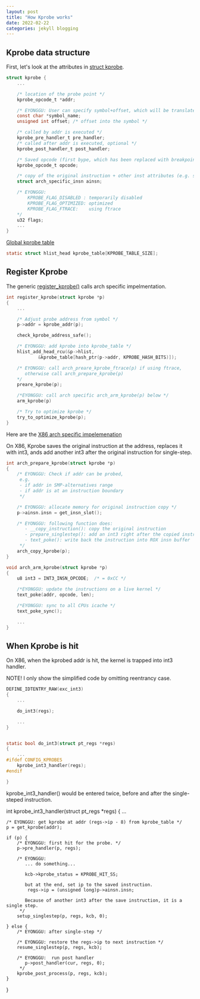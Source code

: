 ```yaml
---
layout: post
title: "How Kprobe works"
date: 2022-02-22
categories: jekyll blogging
---
```


## Kprobe data structure

First, let's look at the attributes in [struct kprobe](https://github.com/torvalds/linux/blob/master/include/linux/kprobes.h#L59).

```c
struct kprobe {
    ...

    /* location of the probe point */
    kprobe_opcode_t *addr;

    /* EYONGGU: User can specify symbol+offset, which will be translated to addr */
    const char *symbol_name;
    unsigned int offset; /* offset into the symbol */

    /* called by addr is executed */
    kprobe_pre_handler_t pre_handler;
    /* called after addr is executed, optional */
    kprobe_post_handler_t post_handler;

    /* Saved opcode (first bype, which has been replaced with breakpoint) */
    kprobe_opcode_t opcode;

    /* copy of the original instruction + other inst attributes (e.g. size, type) */
    struct arch_specific_insn ainsn;

    /* EYONGGU:
        KPROBE_FLAG_DISABLED : temporarily disabled
        KPROBE_FLAG_OPTIMIZED: optimized
        KPROBE_FLAG_FTRACE:    using ftrace
    */
    u32 flags;
    ...
}
```

[Global kprobe table]()
```c
static struct hlist_head kprobe_table[KPROBE_TABLE_SIZE];
```


## Register Kprobe

The generic [register_kprobe()](https://github.com/torvalds/linux/blob/master/kernel/kprobes.c#L1632) calls arch specific impelmentation.

```c
int register_kprobe(struct kprobe *p)
{
    ...

    /* Adjust probe address from symbol */
    p->addr = kprobe_addr(p);

    check_kprobe_address_safe();

    /* EYONGGU: add kprobe into kprobe_table */
    hlist_add_head_rcu(&p->hlist,
            &kprobe_table[hash_ptr(p->addr, KPROBE_HASH_BITS)]);

    /* EYONGGU: call arch_preare_kprobe_ftrace(p) if using ftrace,
       otherwise call arch_prepare_kprobe(p)
    */
    preare_kprobe(p);

    /*EYONGGU: call arch specific arch_arm_kprobe(p) below */
    arm_kprobe(p)

    /* Try to optimize kprobe */
    try_to_optimize_kprobe(p);
}
```
Here are the [X86 arch specific impelemenation](https://github.com/torvalds/linux/blob/master/arch/x86/kernel/kprobes/core.c#L722)

On X86, Kprobe saves the original instruction at the address, replaces it with int3, ands add another int3 after the original instruction for single-step.
```c
int arch_prepare_kprobe(struct kprobe *p)
{
    /* EYONGGU: Check if addr can be probed,
     e.g.
     - if addr in SMP-alternatives range
     - if addr is at an instruction boundary
     */

    /* EYONGGU: allocate memory for original instruction copy */
    p->ainsn.insn = get_insn_slot();

    /* EYONGGU: following function does:
       - __copy_instruction(): copy the original instruction
       - prepare_singlestep(): add an int3 right after the copied instruction for single-step
       - text_poke(): write back the instruction into ROX insn buffer
     */
    arch_copy_kprobe(p);
}

void arch_arm_kprobe(struct kprobe *p)
{
    u8 int3 = INT3_INSN_OPCODE;  /* = 0xCC */

    /*EYONGGU: update the instructions on a live kernel */
    text_poke(addr, opcode, len);

    /*EYONGGU: sync to all CPUs icache */
    text_poke_sync();

    ...
}
```


## When Kprobe is hit

On X86, when the kprobed addr is hit, the kernel is trapped into int3 handler.

NOTE! I only show the simplified code by omitting reentrancy case.

```c
DEFINE_IDTENTRY_RAW(exc_int3)
{
    ...

    do_int3(regs);

    ...
}


static bool do_int3(struct pt_regs *regs)
{
    ...
#ifdef CONFIG_KPROBES
    kprobe_int3_handler(regs);
#endif

}
```
kprobe_int3_handler() would be entered twice, before and after the single-steped instruction.

int kprobe_int3_handler(struct pt_regs *regs)
{
    ...

    /* EYONGGU: get kprobe at addr (regs->ip - 8) from kprobe_table */
    p = get_kprobe(addr);

    if (p) {
        /* EYONGGU: first hit for the probe. */
        p->pre_handler(p, regs);

        /* EYONGGU:
           ... do something...

           kcb->kprobe_status = KPROBE_HIT_SS;

           but at the end, set ip to the saved instruction.
            regs->ip = (unsigned long)p->ainsn.insn;

           Because of another int3 after the save instruction, it is a single step.
         */
        setup_singlestep(p, regs, kcb, 0);

    } else {
        /* EYONGGU: after single-step */

        /* EYONGGU: restore the regs->ip to next instruction */
        resume_singlestep(p, regs, kcb);

        /* EYONGGU:  run post handler
           p->post_handler(cur, regs, 0);
         */
        kprobe_post_process(p, regs, kcb);
    }
}

```



